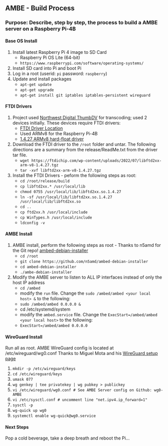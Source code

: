 ## AMBE - Build Process
### Purpose: Describe, step by step, the process to build a AMBE server on a Raspberry Pi-4B
#### Base OS Install
1. Install latest Raspberry Pi 4 image to SD Card
    - Raspberry Pi OS Lite (64-bit)
    - `https://www.raspberrypi.com/software/operating-systems/`
1. Install SD card into Pi and boot Pi
1. Log in a root (userid: `pi` password: `raspberry`)
1. Update and install packages
    - `apt-get update`
    - `apt-get upgrade`
    - `apt-get install git iptables iptables-persistent wireguard`
#### FTDI Drivers
1. Project used [Northwest Digital ThumbDV](https://nwdigitalradio.com/products/thumbdv™) for transcoding; used 2 devices initially. These devices require FTDI drivers:
    - [FTDI Driver Location](https://ftdichip.com/drivers/d2xx-drivers/)
    - Used ARMv8 for the Raspberry Pi-4B
    - [1.4.27 ARMv8 hard-float driver](https://ftdichip.com/wp-content/uploads/2022/07/libftd2xx-arm-v8-1.4.27.tgz)
1. Download the FTDI driver to the `/root` folder and untar. The following directions are a summary from the release/ReadMe.txt from the driver tar file.
    - `wget https://ftdichip.com/wp-content/uploads/2022/07/libftd2xx-arm-v8-1.4.27.tgz`
    - `tar -xvf libftd2xx-arm-v8-1.4.27.tgz`
1. Install the FTDI Drivers - peform the following steps as root:
    - `cd /root/release/build`
    - `cp libftd2xx.* /usr/local/lib`
    - `chmod 0755 /usr/local/lib/libftd2xx.so.1.4.27`
    - `ln -sf /usr/local/lib/libftd2xx.so.1.4.27 /usr/local/lib/libftd2xx.so`
    - `cd ..`
    - `cp ftd2xx.h /usr/local/include`
    - `cp WinTypes.h /usr/local/include`
    - `ldconfig -v`
#### AMBE Install
1. AMBE install, perform the following steps as root - Thanks to n5amd for the Git repo! [ambed-debian-installer](https://github.com/n5amd/ambed-debian-installer)
    - `cd /root`
    - `git clone https://github.com/n5amd/ambed-debian-installer`
    * `cd ambed-debian-installer`
    - `./ambe-debian-installer`
1. Modify the AMBE server to listen to ALL IP interfaces instead of only the host IP address
    - `cd /ambed`
    - modify the `run` file. Change the `sudo /ambed/ambed <your local host> &` to the following: 
    - `sudo /ambed/ambed 0.0.0.0 &`
    - cd /etc/systemd/system
    - modify the `ambed.service` file. Change the `ExecStart=/ambed/ambed <your local host>` to the following:
    - `ExecStart=/ambed/ambed 0.0.0.0`
#### WireGuard Install
Run all as root. AMBE WireGuard config is located at /etc/wireguard/wg0.conf Thanks to Miguel Mota and his [WireGuard setup page](https://miguelmota.com/blog/getting-started-with-wireguard/)
1. `mkdir -p /etc/wireguard/keys`
1. `cd /etc/wireguard/keys`
1. `umask 077`
1. `wg genkey | tee privatekey | wg pubkey > publickey`
1. `vi /etc/wireguard/wg0.conf # See AMBE Server config on Github: wg0-AMBE`
1. `vi /etc/sysctl.conf # uncomment line "net.ipv4.ip_forward=1"`
1. `sysctl -p`
1. `wg-quick up wg0`
1. `systemctl enable wg-quick@wg0.service`
#### Next Steps
Pop a cold beverage, take a deep breath and reboot the Pi...

